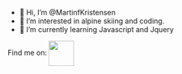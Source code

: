 - 👋 Hi, I’m @MartinfKristensen
- 👀 I’m interested in alpine skiing and coding.
- 🌱 I’m currently learning Javascript and Jquery

Find me on:
<a href="https://twitter.com/martyracer" target="_blank"><img align="center" style="color:#1DA1F2;" src="https://img.icons8.com/ios-glyphs/344/twitter--v1.png" height="50" /></a>

<!---
MartinfKristensen/MartinfKristensen is a ✨ special ✨ repository because its `README.md` (this file) appears on your GitHub profile.
You can click the Preview link to take a look at your changes.
--->
